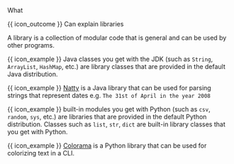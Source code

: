 <span id="title">What</span>

<span id="prereqs"></span>

<span id="outcomes">{{ icon_outcome }} Can explain libraries</span>

<div id="body">

A library is a collection of modular code that is general and can be used by other programs.

<box>

<div class="alt-java">

{{ icon_example }} Java classes you get with the JDK (such as `String`, `ArrayList`, `HashMap`, etc.) are library classes that are provided in the default Java distribution.

{{ icon_example }} [Natty](https://github.com/joestelmach/natty) is a Java library that can be used for parsing strings that represent dates e.g. `The 31st of April in the year 2008`
</div>
<div class="alt-python">

{{ icon_example }} built-in modules you get with Python (such as `csv`, `random`, `sys`, etc.) are libraries that are provided in the default Python distribution. Classes such as `list`, `str`, `dict` are built-in library classes that you get with Python.

{{ icon_example }} [Colorama](https://pypi.python.org/pypi/colorama) is a Python library that can be used for colorizing text in a CLI.

</div>


</box>

</div>

<div id="extras">
</div>